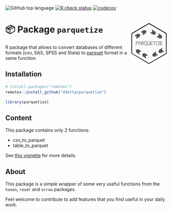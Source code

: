 <!-- badges: start -->
![GitHub top
language](https://img.shields.io/github/languages/top/ddotta/parquetize)
[![R check
status](https://github.com/ddotta/parquetize/workflows/R-CMD-check/badge.svg)](https://github.com/ddotta/fmtsas/actions/workflows/check-release.yaml)
[![codecov](https://codecov.io/gh/ddotta/parquetize/branch/main/graph/badge.svg?token=25MHI8O62M)](https://codecov.io/gh/ddotta/parquetize)
<!-- badges: end -->

:package: Package `parquetize` <img src="man/figures/hex_parquetize.png" width=110 align="right"/>
======================================

R package that allows to convert databases of different formats (csv, SAS, SPSS and Stata) to [parquet](https://parquet.apache.org/) format in a same function.

## Installation

``` r
# install.packages("remotes")
remotes::install_github("ddotta/parquetize")
```

``` r
library(parquetize)
```

## Content

This package contains only 2 functions:  

- csv_to_parquet
- table_to_parquet

See [this vignette](https://ddotta.github.io/parquetize/articles/aa-conversions.html) for more details.

## About

This package is a simple wrapper of some very useful functions from the `haven`, `readr` and `arrow` packages.

Feel welcome to contribute to add features that you find useful in your daily work.
